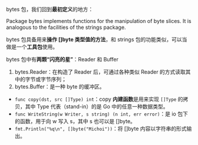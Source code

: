 

bytes 包，我们回到**最初定义**的地方：

Package bytes implements functions for the manipulation of byte slices. It is analogous to the facilities of the strings package.

bytes 包具备用来**操作 []byte 类型值的方法**，和 strings 包的功能类似，可以当做是一个**工具包**使用。

bytes 包中有**两颗“闪亮的星”**：Reader 和 Buffer

1. bytes.Reader：在构造了 Reader 后，可通过各种类似 Reader 的方式读取其中的字节或字节序列；
2. bytes.Buffer：是一种 byte 的缓冲区。











* `func copy(dst, src []Type) int`：copy **内建函数**是用来实现 `[]Type` 的拷贝，其中 Type 代表（stand-in）的是 Go 中的任意一种数据类型。
* `func WriteString(w Writer, s string) (n int, err error)`：是 io 包下的函数，用于向 w 写入 s，其中 s 也可以是 []byte。
* `fmt.Println("%q\n", []byte("Michoi"))`：将 []byte 内容以字符串的形式输出。

